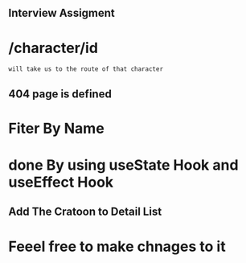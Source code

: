 ## Interview Assigment
# /character/id 
    will take us to the route of that character

## 404 page is defined 

#    Fiter By Name
#    done By using useState Hook and useEffect Hook 
## Add The Cratoon to Detail List  

# Feeel free to make chnages to it

        